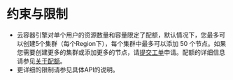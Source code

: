 # 约束与限制<a name="cce_02_0331"></a>

-   云容器引擎对单个用户的资源数量和容量限定了配额，默认情况下，您最多可以创建5个集群（每个Region下），每个集群中最多可以添加 50 个节点。如果您需要创建更多的集群或添加更多的节点，请[提交工单](https://console.huaweicloud.com/console/#/quota)申请。配额的详细信息请参见[关于配额](https://support.huaweicloud.com/usermanual-iaas/zh-cn_topic_0040259342.html)。
-   更详细的限制请参见具体API的说明。

